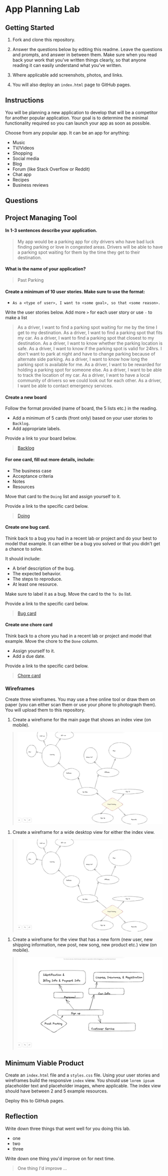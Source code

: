 # App Planning Lab

## Getting Started

1. Fork and clone this repository.

1. Answer the questions below by editing this readme. Leave the questions and prompts, and answer in between them. Make sure when you read back your work that you've written things clearly, so that anyone reading it can easily understand what you've written.

1. Where applicable add screenshots, photos, and links.

1. You will also deploy an `index.html` page to GitHub pages.

## Instructions

You will be planning a new application to develop that will be a competitor for another popular application. Your goal is to determine the minimal functionality required so you can launch your app as soon as possible.

Choose from any popular app. It can be an app for anything:

- Music
- TV/Videos
- Shopping
- Social media
- Blog
- Forum (like Stack Overflow or Reddit)
- Chat app
- Recipes
- Business reviews

## Questions

## Project Managing Tool

#### In 1-3 sentences describe your application.

> My app would be a parking app for city drivers who have bad luck finding parking or love in congested areas. Drivers will be able to have a parking spot waiting for them by the time they get to their destination. 

#### What is the name of your application?

> Past Parking

#### Create a minimum of 10 user stories. Make sure to use the format:

- `As a <type of user>, I want to <some goal>, so that <some reason>.`

Write the user stories below. Add more `>` for each user story or use `-` to make a list

>As a driver, I want to find a parking spot waiting for me by the time I get to my destination.
>As a driver, I want to find a parking spot that fits my car.
>As a driver, I want to find a parking spot that closest to my destination.
>As a driver, I want to know whether the parking location is safe.
>As a driver, I want to know if the parking spot is valid for 24hrs. I don't want to park at night and have to change parking because of alternate side parking.
>As a driver, I want to know how long the parking spot is available for me. 
>As a driver, I want to be rewarded for holding a parking spot for someone else.
>As a driver, I want to be able to track the location of my car.
>As a driver, I want to have a local community of drivers so we could look out for each other.
>As a driver, I want be able to contact emergency services.


#### Create a new board

Follow the format provided (name of board, the 5 lists etc.) in the reading.

- Add a minimum of 5 cards (front only) based on your user stories to `Backlog`.
- Add appropriate labels.

Provide a link to your board below.

> [Backlog](https://trello.com/invite/b/dKhpbp6c/ATTI5ea399a660a9dbe3a323edf1c2c7f26b59DED92E/past-parking-app)

#### For one card, fill out more details, include:

- The business case
- Acceptance criteria
- Notes
- Resources

Move that card to the `Doing` list and assign yourself to it.

Provide a link to the specific card below.

> [Doing](https://trello.com/c/MmemARJH)

#### Create one bug card.

Think back to a bug you had in a recent lab or project and do your best to model that example.
It can either be a bug you solved or that you didn't get a chance to solve.

It should include:

- A brief description of the bug.
- The expected behavior.
- The steps to reproduce.
- At least one resource.

Make sure to label it as a bug. Move the card to the `To Do` list.

Provide a link to the specific card below.

> [Bug card](https://trello.com/c/VwR1ulru)

#### Create one chore card

Think back to a chore you had in a recent lab or project and model that example. Move the chore to the `Done` column.

- Assign yourself to it.
- Add a due date.

Provide a link to the specific card below.

> [Chore card](https://trello.com/c/Q9fzqUHP)

### Wireframes

Create three wireframes. You may use a free online tool or draw them on paper (you can either scan them or use your phone to photograph them). You will upload them to this repository.

1. Create a wireframe for the main page that shows an index view (on mobile).

> ![Index on mobile view](./assets/3B47D4A8-FFE7-4182-ADC9-8EDC70DCF68C.jpeg)

1. Create a wireframe for a wide desktop view for either the index view.

> ![Index on desktop view](./assets/3B47D4A8-FFE7-4182-ADC9-8EDC70DCF68C.jpeg)

1. Create a wireframe for the view that has a new form (new user, new shipping information, new post, new song, new product etc.) view (on mobile).

> ![New view](./assets/4680DBDE-CFF7-4AAF-9167-D056B5087501.jpeg)

## Minimum Viable Product

Create an `index.html` file and a `styles.css` file. Using your user stories and wireframes build the responsive `index` view. You should use `lorem ipsum` placeholder text and placeholder images, where applicable. The index view should have between 2 and 5 example resources.

Deploy this to GitHub pages.

## Reflection

Write down three things that went well for you doing this lab.
 
 - one
 - two
 - three

Write down one thing you'd improve on for next time.

> One thing I'd improve ...
